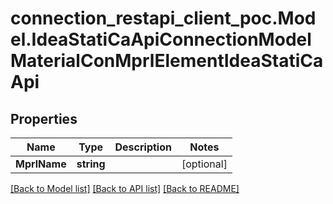 # connection_restapi_client_poc.Model.IdeaStatiCaApiConnectionModelMaterialConMprlElementIdeaStatiCaApi

## Properties

Name | Type | Description | Notes
------------ | ------------- | ------------- | -------------
**MprlName** | **string** |  | [optional] 

[[Back to Model list]](../README.md#documentation-for-models) [[Back to API list]](../README.md#documentation-for-api-endpoints) [[Back to README]](../README.md)

